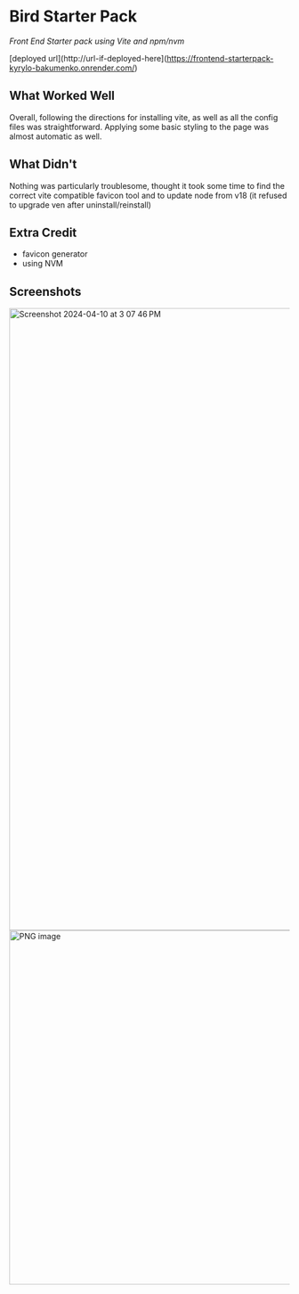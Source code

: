 # Bird Starter Pack

*Front End Starter pack using Vite and npm/nvm*

[deployed url](http://url-if-deployed-here](https://frontend-starterpack-kyrylo-bakumenko.onrender.com/)

## What Worked Well
Overall, following the directions for installing vite, as well as all the config files was straightforward. Applying some basic styling to the page was almost automatic as well.

## What Didn't
Nothing was particularly troublesome, thought it took some time to find the correct vite compatible favicon tool and to update node from v18 (it refused to upgrade ven after uninstall/reinstall)

## Extra Credit
* favicon generator
* using NVM

## Screenshots
<img width="1117" alt="Screenshot 2024-04-10 at 3 07 46 PM" src="https://github.com/dartmouth-cs52-24s/frontend-starterpack-Kyrylo-Bakumenko/assets/44657125/0b394f41-49a9-443d-9531-629496d6e352">
<img width="636" alt="PNG image" src="https://github.com/dartmouth-cs52-24s/frontend-starterpack-Kyrylo-Bakumenko/assets/44657125/b1c37388-e492-4395-a05a-62faa3c80362">
